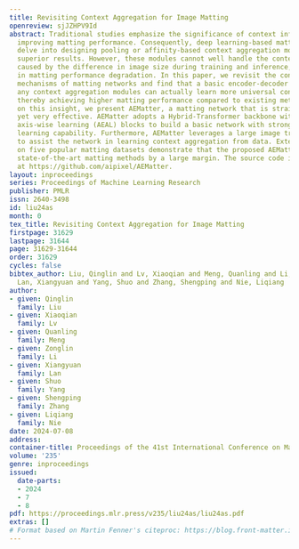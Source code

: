 ```yaml
---
title: Revisiting Context Aggregation for Image Matting
openreview: sjJZHPV9Id
abstract: Traditional studies emphasize the significance of context information in
  improving matting performance. Consequently, deep learning-based matting methods
  delve into designing pooling or affinity-based context aggregation modules to achieve
  superior results. However, these modules cannot well handle the context scale shift
  caused by the difference in image size during training and inference, resulting
  in matting performance degradation. In this paper, we revisit the context aggregation
  mechanisms of matting networks and find that a basic encoder-decoder network without
  any context aggregation modules can actually learn more universal context aggregation,
  thereby achieving higher matting performance compared to existing methods. Building
  on this insight, we present AEMatter, a matting network that is straightforward
  yet very effective. AEMatter adopts a Hybrid-Transformer backbone with appearance-enhanced
  axis-wise learning (AEAL) blocks to build a basic network with strong context aggregation
  learning capability. Furthermore, AEMatter leverages a large image training strategy
  to assist the network in learning context aggregation from data. Extensive experiments
  on five popular matting datasets demonstrate that the proposed AEMatter outperforms
  state-of-the-art matting methods by a large margin. The source code is available
  at https://github.com/aipixel/AEMatter.
layout: inproceedings
series: Proceedings of Machine Learning Research
publisher: PMLR
issn: 2640-3498
id: liu24as
month: 0
tex_title: Revisiting Context Aggregation for Image Matting
firstpage: 31629
lastpage: 31644
page: 31629-31644
order: 31629
cycles: false
bibtex_author: Liu, Qinglin and Lv, Xiaoqian and Meng, Quanling and Li, Zonglin and
  Lan, Xiangyuan and Yang, Shuo and Zhang, Shengping and Nie, Liqiang
author:
- given: Qinglin
  family: Liu
- given: Xiaoqian
  family: Lv
- given: Quanling
  family: Meng
- given: Zonglin
  family: Li
- given: Xiangyuan
  family: Lan
- given: Shuo
  family: Yang
- given: Shengping
  family: Zhang
- given: Liqiang
  family: Nie
date: 2024-07-08
address:
container-title: Proceedings of the 41st International Conference on Machine Learning
volume: '235'
genre: inproceedings
issued:
  date-parts:
  - 2024
  - 7
  - 8
pdf: https://proceedings.mlr.press/v235/liu24as/liu24as.pdf
extras: []
# Format based on Martin Fenner's citeproc: https://blog.front-matter.io/posts/citeproc-yaml-for-bibliographies/
---
```

